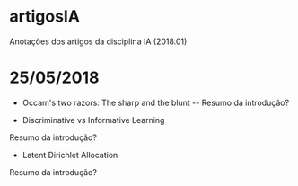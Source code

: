 # artigosIA
Anotações dos artigos da disciplina IA (2018.01)

# 25/05/2018
- Occam's two razors: The sharp and the blunt
-- Resumo da introdução?

- Discriminative vs Informative Learning

Resumo da introdução?

- Latent Dirichlet Allocation

Resumo da introdução?
